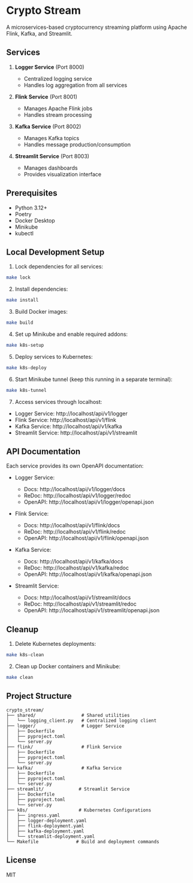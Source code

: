 # Crypto Stream

A microservices-based cryptocurrency streaming platform using Apache Flink, Kafka, and Streamlit.

## Services

1. **Logger Service** (Port 8000)
   - Centralized logging service
   - Handles log aggregation from all services

2. **Flink Service** (Port 8001)
   - Manages Apache Flink jobs
   - Handles stream processing

3. **Kafka Service** (Port 8002)
   - Manages Kafka topics
   - Handles message production/consumption

4. **Streamlit Service** (Port 8003)
   - Manages dashboards
   - Provides visualization interface

## Prerequisites

- Python 3.12+
- Poetry
- Docker Desktop
- Minikube
- kubectl

## Local Development Setup

1. Lock dependencies for all services:
```bash
make lock
```

2. Install dependencies:
```bash
make install
```

3. Build Docker images:
```bash
make build
```

4. Set up Minikube and enable required addons:
```bash
make k8s-setup
```

5. Deploy services to Kubernetes:
```bash
make k8s-deploy
```

6. Start Minikube tunnel (keep this running in a separate terminal):
```bash
make k8s-tunnel
```

7. Access services through localhost:
- Logger Service: http://localhost/api/v1/logger
- Flink Service: http://localhost/api/v1/flink
- Kafka Service: http://localhost/api/v1/kafka
- Streamlit Service: http://localhost/api/v1/streamlit

## API Documentation

Each service provides its own OpenAPI documentation:

- Logger Service:
  - Docs: http://localhost/api/v1/logger/docs
  - ReDoc: http://localhost/api/v1/logger/redoc
  - OpenAPI: http://localhost/api/v1/logger/openapi.json

- Flink Service:
  - Docs: http://localhost/api/v1/flink/docs
  - ReDoc: http://localhost/api/v1/flink/redoc
  - OpenAPI: http://localhost/api/v1/flink/openapi.json

- Kafka Service:
  - Docs: http://localhost/api/v1/kafka/docs
  - ReDoc: http://localhost/api/v1/kafka/redoc
  - OpenAPI: http://localhost/api/v1/kafka/openapi.json

- Streamlit Service:
  - Docs: http://localhost/api/v1/streamlit/docs
  - ReDoc: http://localhost/api/v1/streamlit/redoc
  - OpenAPI: http://localhost/api/v1/streamlit/openapi.json

## Cleanup

1. Delete Kubernetes deployments:
```bash
make k8s-clean
```

2. Clean up Docker containers and Minikube:
```bash
make clean
```

## Project Structure
```
crypto_stream/
├── shared/                 # Shared utilities
│   └── logging_client.py   # Centralized logging client
├── logger/                 # Logger Service
│   ├── Dockerfile
│   ├── pyproject.toml
│   └── server.py
├── flink/                  # Flink Service
│   ├── Dockerfile
│   ├── pyproject.toml
│   └── server.py
├── kafka/                  # Kafka Service
│   ├── Dockerfile
│   ├── pyproject.toml
│   └── server.py
├── streamlit/             # Streamlit Service
│   ├── Dockerfile
│   ├── pyproject.toml
│   └── server.py
├── k8s/                   # Kubernetes Configurations
│   ├── ingress.yaml
│   ├── logger-deployment.yaml
│   ├── flink-deployment.yaml
│   ├── kafka-deployment.yaml
│   └── streamlit-deployment.yaml
└── Makefile              # Build and deployment commands
```

## License

MIT
